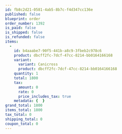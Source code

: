 ```yaml
---
id: fb8c2d21-0581-4ab5-8b7c-f4d347cc136e
published: false
blueprint: order
order_number: 1392
is_paid: false
is_shipped: false
is_refunded: false
items:
  -
    id: b4aaabe7-90f5-441b-a8c9-3fbeb2c978c6
    product: dbcff2fc-7dcf-47cc-8214-bb0164166168
    variant:
      variant: Canicross
      product: dbcff2fc-7dcf-47cc-8214-bb0164166168
    quantity: 1
    total: 1800
    tax:
      amount: 0
      rate: 0
      price_includes_tax: true
    metadata: {  }
grand_total: 1800
items_total: 1800
tax_total: 0
shipping_total: 0
coupon_total: 0
---
```

